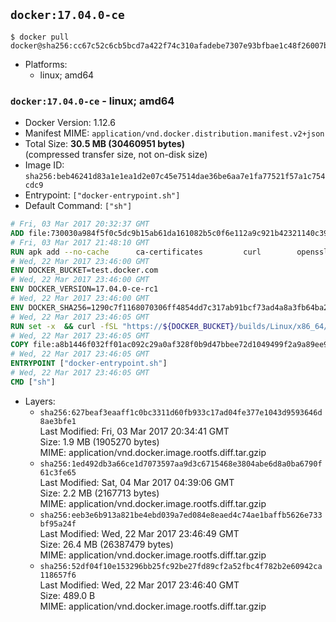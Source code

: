 ## `docker:17.04.0-ce`

```console
$ docker pull docker@sha256:cc67c52c6cb5bcd7a422f74c310afadebe7307e93bfbae1c48f26007bf73975f
```

-	Platforms:
	-	linux; amd64

### `docker:17.04.0-ce` - linux; amd64

-	Docker Version: 1.12.6
-	Manifest MIME: `application/vnd.docker.distribution.manifest.v2+json`
-	Total Size: **30.5 MB (30460951 bytes)**  
	(compressed transfer size, not on-disk size)
-	Image ID: `sha256:beb46241d83a1e1ea1d2e07c45e7514dae36be6aa7e1fa77521f57a1c754cdc9`
-	Entrypoint: `["docker-entrypoint.sh"]`
-	Default Command: `["sh"]`

```dockerfile
# Fri, 03 Mar 2017 20:32:37 GMT
ADD file:730030a984f5f0c5dc9b15ab61da161082b5c0f6e112a9c921b42321140c3927 in / 
# Fri, 03 Mar 2017 21:48:10 GMT
RUN apk add --no-cache 		ca-certificates 		curl 		openssl
# Wed, 22 Mar 2017 23:46:00 GMT
ENV DOCKER_BUCKET=test.docker.com
# Wed, 22 Mar 2017 23:46:00 GMT
ENV DOCKER_VERSION=17.04.0-ce-rc1
# Wed, 22 Mar 2017 23:46:00 GMT
ENV DOCKER_SHA256=1290c7f1168070306ff4854dd7c317ab91bcf73ad4a8a3fb64ba267888849040
# Wed, 22 Mar 2017 23:46:05 GMT
RUN set -x 	&& curl -fSL "https://${DOCKER_BUCKET}/builds/Linux/x86_64/docker-${DOCKER_VERSION}.tgz" -o docker.tgz 	&& echo "${DOCKER_SHA256} *docker.tgz" | sha256sum -c - 	&& tar -xzvf docker.tgz 	&& mv docker/* /usr/local/bin/ 	&& rmdir docker 	&& rm docker.tgz 	&& docker -v
# Wed, 22 Mar 2017 23:46:05 GMT
COPY file:a8b1446f032ff01ac092c29a0af328f0b9d47bbee72d1049499f2a9a89ee988a in /usr/local/bin/ 
# Wed, 22 Mar 2017 23:46:05 GMT
ENTRYPOINT ["docker-entrypoint.sh"]
# Wed, 22 Mar 2017 23:46:05 GMT
CMD ["sh"]
```

-	Layers:
	-	`sha256:627beaf3eaaff1c0bc3311d60fb933c17ad04fe377e1043d9593646d8ae3bfe1`  
		Last Modified: Fri, 03 Mar 2017 20:34:41 GMT  
		Size: 1.9 MB (1905270 bytes)  
		MIME: application/vnd.docker.image.rootfs.diff.tar.gzip
	-	`sha256:1ed492db3a66ce1d7073597aa9d3c6715468e3804abe6d8a0ba6790f61c3fe65`  
		Last Modified: Sat, 04 Mar 2017 04:39:06 GMT  
		Size: 2.2 MB (2167713 bytes)  
		MIME: application/vnd.docker.image.rootfs.diff.tar.gzip
	-	`sha256:eeb3e6b913a821be4ebd039a7ed084e8eaed4c74ae1baffb5626e733bf95a24f`  
		Last Modified: Wed, 22 Mar 2017 23:46:49 GMT  
		Size: 26.4 MB (26387479 bytes)  
		MIME: application/vnd.docker.image.rootfs.diff.tar.gzip
	-	`sha256:52df04f10e153296bb25fc92be27fd89cf2a52fbc4f782b2e60942ca118657f6`  
		Last Modified: Wed, 22 Mar 2017 23:46:40 GMT  
		Size: 489.0 B  
		MIME: application/vnd.docker.image.rootfs.diff.tar.gzip

